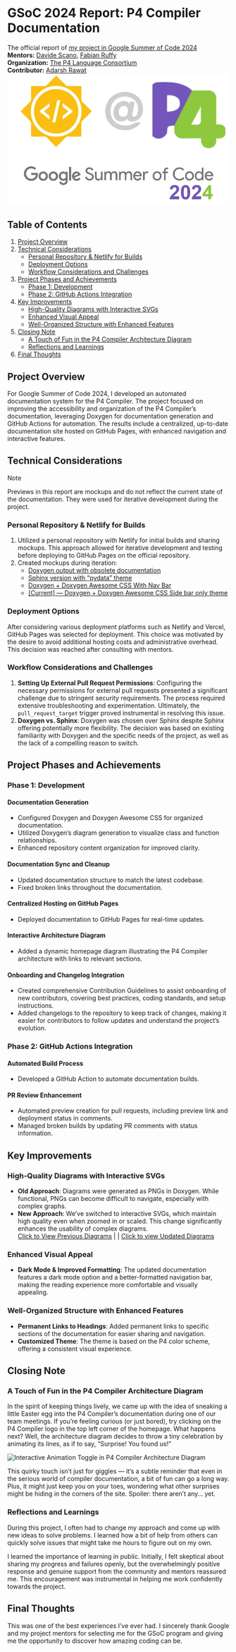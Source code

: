 # GSoC 2024 Report: P4 Compiler Documentation
The official report of [my project in Google Summer of Code 2024](https://summerofcode.withgoogle.com/programs/2024/projects/u2HpJKI2)  
**Mentors:** [Davide Scano](https://github.com/Dscano), [Fabian Ruffy](https://github.com/fruffy) <br> 
**Organization:** [The P4 Language Consortium](https://p4.org/)  <br>
**Contributor:** [Adarsh Rawat](https://github.com/AdarshRawat1)  <br>
![alt text](image.png)

## Table of Contents
1. [Project Overview](#project-overview)
2. [Technical Considerations](#technical-considerations)
   - [Personal Repository & Netlify for Builds](#personal-repository--netlify-for-builds)
   - [Deployment Options](#deployment-options)
   - [Workflow Considerations and Challenges](#workflow-considerations-and-challenges)
3. [Project Phases and Achievements](#project-phases-and-achievements)
   - [Phase 1: Development](#phase-1-development)
   - [Phase 2: GitHub Actions Integration](#phase-2-github-actions-integration)
4. [Key Improvements](#key-improvements)
   - [High-Quality Diagrams with Interactive SVGs](#high-quality-diagrams-with-interactive-svgs)
   - [Enhanced Visual Appeal](#enhanced-visual-appeal)
   - [Well-Organized Structure with Enhanced Features](#well-organized-structure-with-enhanced-features)
5. [Closing Note](#closing-note)
   - [A Touch of Fun in the P4 Compiler Architecture Diagram](#a-touch-of-fun-in-the-p4-compiler-architecture-diagram)
   - [Reflections and Learnings](#reflections-and-learnings)
6. [Final Thoughts](#final-thoughts)

## Project Overview
For Google Summer of Code 2024, I developed an automated documentation system for the P4 Compiler. The project focused on improving the accessibility and organization of the P4 Compiler’s documentation, leveraging Doxygen for documentation generation and GitHub Actions for automation. The results include a centralized, up-to-date documentation site hosted on GitHub Pages, with enhanced navigation and interactive features.

## Technical Considerations
> [!NOTE]  
> Previews in this report are mockups and do not reflect the current state of the documentation. They were used for iterative development during the project.

### Personal Repository & Netlify for Builds
1. Utilized a personal repository with Netlify for initial builds and sharing mockups. This approach allowed for iterative development and testing before deploying to GitHub Pages on the official repository.
2. Created mockups during iteration:
   - [Doxygen output with obsolete documentation](https://p4-compiler-docs.netlify.app/)
   - [Sphinx version with “pydata” theme](https://p4-docs.netlify.app/)
   - [Doxygen + Doxygen Awesome CSS With Nav Bar](https://661bbb9fb70e8b584e959c0e--p4c-pototype3.netlify.app/)
   - [[Current] — Doxygen + Doxygen Awesome CSS Side bar only theme](https://p4lang.github.io/p4c/)

### Deployment Options
After considering various deployment platforms such as Netlify and Vercel, GitHub Pages was selected for deployment. This choice was motivated by the desire to avoid additional hosting costs and administrative overhead. This decision was reached after consulting with mentors.

### Workflow Considerations and Challenges
1. **Setting Up External Pull Request Permissions**: Configuring the necessary permissions for external pull requests presented a significant challenge due to stringent security requirements. The process required extensive troubleshooting and experimentation. Ultimately, the `pull_request_target` trigger proved instrumental in resolving this issue.
2. **Doxygen vs. Sphinx**: Doxygen was chosen over Sphinx despite Sphinx offering potentially more flexibility. The decision was based on existing familiarity with Doxygen and the specific needs of the project, as well as the lack of a compelling reason to switch.

## Project Phases and Achievements

### Phase 1: Development

#### Documentation Generation
- Configured Doxygen and Doxygen Awesome CSS for organized documentation.
- Utilized Doxygen’s diagram generation to visualize class and function relationships.
- Enhanced repository content organization for improved clarity.

#### Documentation Sync and Cleanup
- Updated documentation structure to match the latest codebase.
- Fixed broken links throughout the documentation.

#### Centralized Hosting on GitHub Pages
- Deployed documentation to GitHub Pages for real-time updates.

#### Interactive Architecture Diagram
- Added a dynamic homepage diagram illustrating the P4 Compiler architecture with links to relevant sections.

#### Onboarding and Changelog Integration
- Created comprehensive Contribution Guidelines to assist onboarding of new contributors, covering best practices, coding standards, and setup instructions.
- Added changelogs to the repository to keep track of changes, making it easier for contributors to follow updates and understand the project’s evolution.

### Phase 2: GitHub Actions Integration

#### Automated Build Process
- Developed a GitHub Action to automate documentation builds.

#### PR Review Enhancement
- Automated preview creation for pull requests, including preview link and deployment status in comments.
- Managed broken builds by updating PR comments with status information.

## Key Improvements

### High-Quality Diagrams with Interactive SVGs

- **Old Approach**: Diagrams were generated as PNGs in Doxygen. While functional, PNGs can become difficult to navigate, especially with complex graphs.
- **New Approach**: We’ve switched to interactive SVGs, which maintain high quality even when zoomed in or scaled. This change significantly enhances the usability of complex diagrams. <br>
  [Click to View Previous Diagrams](#https://p4-compiler-docs.netlify.app/class_p4_1_1_control_plane_a_p_i_1_1_p4_runtime_arch_handler_iface.html) | | [Click to view Updated Diagrams](#https://p4c-pototype3.netlify.app/class_p4_1_1_control_plane_a_p_i_1_1_p4_runtime_arch_handler_iface.html)

### Enhanced Visual Appeal
- **Dark Mode & Improved Formatting**: The updated documentation features a dark mode option and a better-formatted navigation bar, making the reading experience more comfortable and visually appealing.

### Well-Organized Structure with Enhanced Features
- **Permanent Links to Headings**: Added permanent links to specific sections of the documentation for easier sharing and navigation.
- **Customized Theme**: The theme is based on the P4 color scheme, offering a consistent visual experience.

## Closing Note

### A Touch of Fun in the P4 Compiler Architecture Diagram
In the spirit of keeping things lively, we came up with the idea of sneaking a little Easter egg into the P4 Compiler’s documentation during one of our team meetings. If you’re feeling curious (or just bored), try clicking on the P4 Compiler logo in the top left corner of the homepage. What happens next? Well, the architecture diagram decides to throw a tiny celebration by animating its lines, as if to say, “Surprise! You found us!”

![Interactive Animation Toggle in P4 Compiler Architecture Diagram](https://github.com/user-attachments/assets/da586665-08b7-42ff-93ea-461903161317)

This quirky touch isn’t just for giggles — it’s a subtle reminder that even in the serious world of compiler documentation, a bit of fun can go a long way. Plus, it might just keep you on your toes, wondering what other surprises might be hiding in the corners of the site. Spoiler: there aren’t any… yet.

### Reflections and Learnings
During this project, I often had to change my approach and come up with new ideas to solve problems. I learned how a bit of help from others can quickly solve issues that might take me hours to figure out on my own.

I learned the importance of learning in public. Initially, I felt skeptical about sharing my progress and failures openly, but the overwhelmingly positive response and genuine support from the community and mentors reassured me. This encouragement was instrumental in helping me work confidently towards the project.

## Final Thoughts
This was one of the best experiences I’ve ever had. I sincerely thank Google and my project mentors for selecting me for the GSoC program and giving me the opportunity to discover how amazing coding can be.
